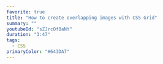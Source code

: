 ```yaml
---
favorite: true
title: "How to create overlapping images with CSS Grid"
summary: ""
youtubeId: "sZJrcOfBaNY"
duration: "3:47"
tags:
  - CSS
primaryColor: "#643DA7"
---
```

